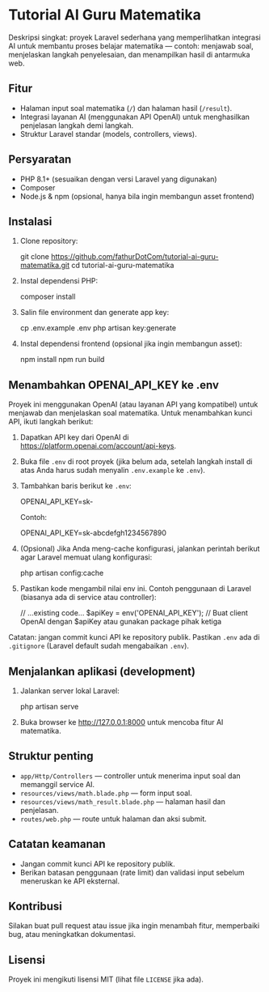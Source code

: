 # Tutorial AI Guru Matematika

Deskripsi singkat: proyek Laravel sederhana yang memperlihatkan integrasi AI untuk membantu proses belajar matematika — contoh: menjawab soal, menjelaskan langkah penyelesaian, dan menampilkan hasil di antarmuka web.

## Fitur

- Halaman input soal matematika (`/`) dan halaman hasil (`/result`).
- Integrasi layanan AI (menggunakan API OpenAI) untuk menghasilkan penjelasan langkah demi langkah.
- Struktur Laravel standar (models, controllers, views).

## Persyaratan

- PHP 8.1+ (sesuaikan dengan versi Laravel yang digunakan)
- Composer
- Node.js & npm (opsional, hanya bila ingin membangun asset frontend)

## Instalasi

1. Clone repository:

   git clone https://github.com/fathurDotCom/tutorial-ai-guru-matematika.git
   cd tutorial-ai-guru-matematika

2. Instal dependensi PHP:

   composer install

3. Salin file environment dan generate app key:

   cp .env.example .env
   php artisan key:generate

4. Instal dependensi frontend (opsional jika ingin membangun asset):

   npm install
   npm run build

## Menambahkan OPENAI_API_KEY ke .env

Proyek ini menggunakan OpenAI (atau layanan API yang kompatibel) untuk menjawab dan menjelaskan soal matematika. Untuk menambahkan kunci API, ikuti langkah berikut:

1. Dapatkan API key dari OpenAI di https://platform.openai.com/account/api-keys.

2. Buka file `.env` di root proyek (jika belum ada, setelah langkah install di atas Anda harus sudah menyalin `.env.example` ke `.env`).

3. Tambahkan baris berikut ke `.env`:

   OPENAI_API_KEY=sk-<kunci-anda>

   Contoh:

   OPENAI_API_KEY=sk-abcdefgh1234567890

4. (Opsional) Jika Anda meng-cache konfigurasi, jalankan perintah berikut agar Laravel memuat ulang konfigurasi:

   php artisan config:cache

5. Pastikan kode mengambil nilai env ini. Contoh penggunaan di Laravel (biasanya ada di service atau controller):

   // ...existing code...
   $apiKey = env('OPENAI_API_KEY');
   // Buat client OpenAI dengan $apiKey atau gunakan package pihak ketiga

Catatan: jangan commit kunci API ke repository publik. Pastikan `.env` ada di `.gitignore` (Laravel default sudah mengabaikan `.env`).

## Menjalankan aplikasi (development)

1. Jalankan server lokal Laravel:

   php artisan serve

2. Buka browser ke http://127.0.0.1:8000 untuk mencoba fitur AI matematika.

## Struktur penting

- `app/Http/Controllers` — controller untuk menerima input soal dan memanggil service AI.
- `resources/views/math.blade.php` — form input soal.
- `resources/views/math_result.blade.php` — halaman hasil dan penjelasan.
- `routes/web.php` — route untuk halaman dan aksi submit.

## Catatan keamanan

- Jangan commit kunci API ke repository publik.
- Berikan batasan penggunaan (rate limit) dan validasi input sebelum meneruskan ke API eksternal.

## Kontribusi

Silakan buat pull request atau issue jika ingin menambah fitur, memperbaiki bug, atau meningkatkan dokumentasi.

## Lisensi

Proyek ini mengikuti lisensi MIT (lihat file `LICENSE` jika ada).

